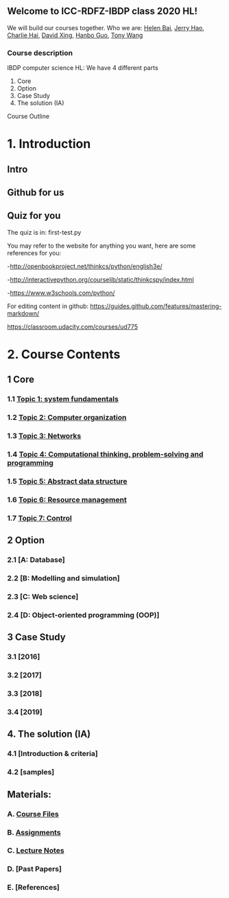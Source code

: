 ## Welcome to ICC-RDFZ-IBDP class 2020 HL!

We will build our courses together. Who we are:
[Helen Bai](https://github.com/HelenBai2002Tong/Helen), [Jerry Hao](https://github.com/JerryHao2001/HAO), [Charlie Hai](https://github.com/hhshhd/hhshhd), [David Xing](https://github.com/gtx1080), [Hanbo Guo](https://github.com/Haannbboo/Hanbbboo), [Tony Wang](https://github.com/Haannbboo/Hanbbboo)

### Course description

IBDP computer science HL:
We have 4 different parts
1. Core
2. Option
3. Case Study
4. The solution (IA)

Course Outline
# 1. Introduction
## Intro
## Github for us
## Quiz for you


The quiz is in: first-test.py

You may refer to the website for anything you want, here are some references for you:

-http://openbookproject.net/thinkcs/python/english3e/

-http://interactivepython.org/courselib/static/thinkcspy/index.html

-https://www.w3schools.com/python/



For editing content in github:
https://guides.github.com/features/mastering-markdown/

https://classroom.udacity.com/courses/ud775 

# 2. Course Contents

## 1 Core
 
### 1.1	[Topic 1: system fundamentals](/1.Core/Topic%201-%20system%20fundamentals/Intro.md)
### 1.2	[Topic 2: Computer organization](/1.Core/Topic%202-%20Computer%20organization/Intro.md)
### 1.3	[Topic 3: Networks](/1.Core/Topic%203-%20Networks/Intro.md)
### 1.4	[Topic 4: Computational thinking, problem-solving and programming](/1.Core/Topic%204-%20Computational%20thinking-%20problem-solving%20and%20programming/Intro.md)
### 1.5	[Topic 5: Abstract data structure](/1.Core/Topic%205-%20Abstract%20data%20structure/Intro.md)
### 1.6	[Topic 6: Resource management](/1.Core/Topic%206-%20Resource%20management/Intro.md)
### 1.7	[Topic 7: Control](/1.Core/Topic%207-%20Control/Intro.md)

## 2	Option
### 2.1	[A: Database]
### 2.2	[B: Modelling and simulation]
### 2.3	[C: Web science]
### 2.4	[D: Object-oriented programming (OOP)]

## 3	Case Study
### 3.1	[2016]
### 3.2	[2017]
### 3.3	[2018]
### 3.4	[2019]

## 4. The solution (IA)
### 4.1	[Introduction & criteria]
### 4.2	[samples]

## Materials: 
### A.	[Course Files](/master/IB%20Files/README.md)
### B.	[Assignments](/Assignments/assignments_submission.md)
### C.	[Lecture Notes](/LectureNotes/index.md)
### D.	[Past Papers] 
### E.	[References] 





